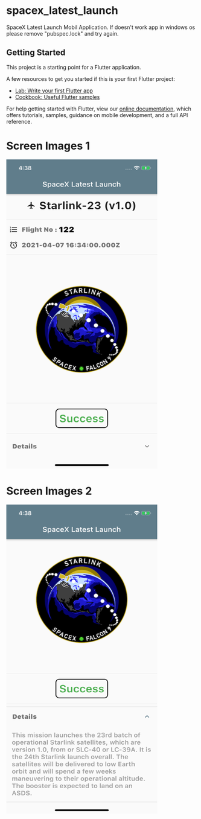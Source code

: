 # spacex_latest_launch

SpaceX Latest Launch Mobil Application. If doesn't work app in windows os please remove "pubspec.lock" and try again.

## Getting Started

This project is a starting point for a Flutter application.

A few resources to get you started if this is your first Flutter project:

- [Lab: Write your first Flutter app](https://flutter.dev/docs/get-started/codelab)
- [Cookbook: Useful Flutter samples](https://flutter.dev/docs/cookbook)

For help getting started with Flutter, view our
[online documentation](https://flutter.dev/docs), which offers tutorials,
samples, guidance on mobile development, and a full API reference.


# Screen Images 1

<img src=/ScreenShots/ss1.png width="400" height="820">


 # Screen Images 2
<img src=/ScreenShots/ss2.png width="400" height="820">
